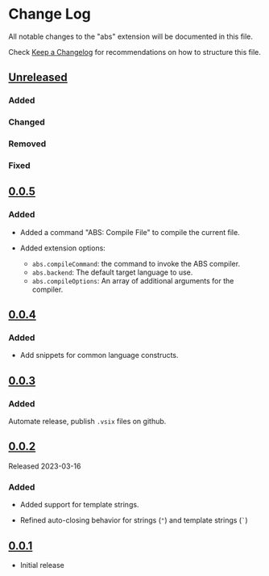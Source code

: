 # Change Log

All notable changes to the "abs" extension will be documented in this file.

Check [Keep a Changelog](http://keepachangelog.com/) for recommendations on how to structure this file.

## [Unreleased]

### Added

### Changed

### Removed

### Fixed

## [0.0.5]

### Added

- Added a command "ABS: Compile File" to compile the current file.

- Added extension options:
  - `abs.compileCommand`: the command to invoke the ABS compiler.
  - `abs.backend`: The default target language to use.
  - `abs.compileOptions`: An array of additional arguments for the compiler.

## [0.0.4]

### Added

- Add snippets for common language constructs.

## [0.0.3]

### Added

Automate release, publish `.vsix` files on github.

## [0.0.2]

Released 2023-03-16

### Added

- Added support for template strings.

- Refined auto-closing behavior for strings (`"`) and template strings (`` ` ``)

## [0.0.1]

- Initial release

[Unreleased]: https://github.com/abstools/abs-vs-code/compare/HEAD...v0.0.5
[0.0.5]: https://github.com/abstools/abs-vs-code/compare/v0.0.5...v0.0.4
[0.0.4]: https://github.com/abstools/abs-vs-code/compare/v0.0.4...v0.0.3
[0.0.3]: https://github.com/abstools/abs-vs-code/compare/v0.0.3...v0.0.2
[0.0.2]: https://github.com/abstools/abs-vs-code/compare/v0.0.2...v0.0.1
[0.0.1]: https://github.com/abstools/abs-vs-code/commit/11b912290b0e26f521b4bc57608d690bff13ce17

